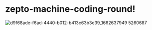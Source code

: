 # zepto-machine-coding-round!




![d9f68ade-f6ad-4440-b012-b413c63b3e39_1662637949 5260687](https://github.com/nawabsahab16/zepto-machine-coding-round/assets/117763400/928aa1d1-4f6c-4aa2-a7ba-449f7084b4ee)

